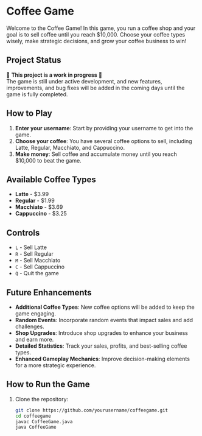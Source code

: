 # Coffee Game

Welcome to the Coffee Game! In this game, you run a coffee shop and your goal is to sell coffee until you reach $10,000. Choose your coffee types wisely, make strategic decisions, and grow your coffee business to win!

## Project Status

🚧 **This project is a work in progress** 🚧  
The game is still under active development, and new features, improvements, and bug fixes will be added in the coming days until the game is fully completed.

## How to Play

1. **Enter your username**: Start by providing your username to get into the game.
2. **Choose your coffee**: You have several coffee options to sell, including Latte, Regular, Macchiato, and Cappuccino.
3. **Make money**: Sell coffee and accumulate money until you reach $10,000 to beat the game.

## Available Coffee Types

- **Latte** - $3.99
- **Regular** - $1.99
- **Macchiato** - $3.69
- **Cappuccino** - $3.25

## Controls

- `L` - Sell Latte
- `R` - Sell Regular
- `M` - Sell Macchiato
- `C` - Sell Cappuccino
- `Q` - Quit the game

## Future Enhancements

- **Additional Coffee Types**: New coffee options will be added to keep the game engaging.
- **Random Events**: Incorporate random events that impact sales and add challenges.
- **Shop Upgrades**: Introduce shop upgrades to enhance your business and earn more.
- **Detailed Statistics**: Track your sales, profits, and best-selling coffee types.
- **Enhanced Gameplay Mechanics**: Improve decision-making elements for a more strategic experience.

## How to Run the Game

1. Clone the repository:
   ```bash
   git clone https://github.com/yourusername/coffeegame.git
   cd coffeegame
   javac CoffeeGame.java
   java CoffeeGame
